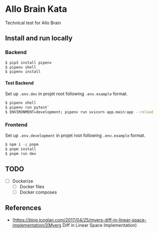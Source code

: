 # Allo Brain Kata

Technical test for Allo Brain

## Install and run locally

### Backend

```sh
$ pip3 install pipenv
$ pipenv shell
$ pipenv install
```

#### Test Backend

Set up `.env.dev` in projet root following `.env.example` format.

```sh
$ pipenv shell
$ pipenv run pytest`
$ ENVIRONMENT=development; pipenv run uvicorn app.main:app --reload
```

### Frontend

Set up `.env.development` in projet root following `.env.example` format.

```sh
$ npm i -g pnpm
$ pnpm install
$ pnpm run dev
```

## TODO

- [ ] Dockerize
  - [ ] Docker files
  - [ ] Docker composes

## References

- [https://blog.jcoglan.com/2017/04/25/myers-diff-in-linear-space-implementation/](Myers Diff in Linear Space Implementation)
